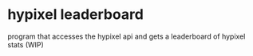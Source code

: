 # hypixel leaderboard

program that accesses the hypixel api and gets a leaderboard of hypixel stats (WIP)

